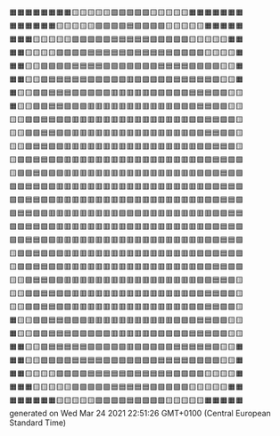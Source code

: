 🟧🟧🟧🟧🟧🟧🟧🟧🟨🟨🟨🟨🟨🟩🟩🟩🟩🟩🟨🟨🟨🟨🟨🟧🟧🟧🟧🟧🟧🟧  
🟧🟧🟧🟧🟧🟧🟨🟨🟨🟨🟨🟩🟩🟩🟩🟦🟩🟩🟩🟩🟨🟨🟨🟨🟨🟧🟧🟧🟧🟧  
🟧🟧🟧🟨🟨🟨🟨🟨🟩🟩🟩🟩🟩🟦🟦🟦🟦🟦🟩🟩🟩🟩🟩🟨🟨🟨🟨🟨🟧🟧  
🟧🟧🟨🟨🟨🟨🟩🟩🟩🟩🟦🟦🟦🟦🟦🟪🟦🟦🟦🟦🟦🟩🟩🟩🟩🟨🟨🟨🟨🟧  
🟧🟧🟨🟨🟩🟩🟩🟩🟦🟦🟦🟦🟪🟪🟪🟪🟪🟪🟪🟦🟦🟦🟦🟩🟩🟩🟩🟨🟨🟧  
🟧🟧🟨🟨🟩🟦🟦🟦🟦🟦🟪🟪🟪🟪🟪🟥🟪🟪🟪🟪🟪🟦🟦🟦🟦🟦🟩🟨🟨🟧  
🟧🟨🟨🟩🟩🟦🟦🟦🟪🟪🟪🟪🟪🟥🟥🟥🟥🟥🟪🟪🟪🟪🟪🟦🟦🟦🟩🟩🟨🟨  
🟧🟨🟨🟩🟩🟦🟦🟪🟪🟪🟥🟥🟥🟥🟥🟥🟥🟥🟥🟥🟥🟪🟪🟪🟦🟦🟩🟩🟨🟨  
🟨🟨🟩🟩🟦🟦🟪🟪🟥🟥🟥🟥🟥🟥🟥🟥🟥🟥🟥🟥🟥🟥🟥🟪🟪🟦🟦🟩🟩🟨  
🟨🟨🟩🟩🟦🟦🟪🟪🟥🟥🟥🟥🟥🟥🟥🟥🟥🟥🟥🟥🟥🟥🟥🟪🟪🟦🟦🟩🟩🟨  
🟨🟨🟩🟦🟦🟪🟪🟥🟥🟥🟥🟥🟥🟥🟥🟥🟥🟥🟥🟥🟥🟥🟥🟥🟪🟪🟦🟦🟩🟨  
🟨🟩🟩🟦🟦🟪🟪🟥🟥🟥🟥🟥🟥🟥🟥🟥🟥🟥🟥🟥🟥🟥🟥🟥🟪🟪🟦🟦🟩🟩  
🟨🟩🟩🟦🟪🟪🟪🟥🟥🟥🟥🟥🟥🟥🟥🟥🟥🟥🟥🟥🟥🟥🟥🟥🟪🟪🟪🟦🟩🟩  
🟩🟩🟦🟦🟪🟪🟥🟥🟥🟥🟥🟥🟥🟥🟥🟥🟥🟥🟥🟥🟥🟥🟥🟥🟥🟪🟪🟦🟦🟩  
🟩🟩🟦🟦🟪🟪🟥🟥🟥🟥🟥🟥🟥🟥🟥🟪🟥🟥🟥🟥🟥🟥🟥🟥🟥🟪🟪🟦🟦🟩  
🟩🟦🟦🟪🟪🟥🟥🟥🟥🟥🟥🟥🟥🟥🟪🟪🟪🟥🟥🟥🟥🟥🟥🟥🟥🟥🟪🟪🟦🟦  
🟩🟩🟦🟦🟪🟪🟥🟥🟥🟥🟥🟥🟥🟥🟥🟪🟥🟥🟥🟥🟥🟥🟥🟥🟥🟪🟪🟦🟦🟩  
🟩🟩🟦🟦🟪🟪🟥🟥🟥🟥🟥🟥🟥🟥🟥🟥🟥🟥🟥🟥🟥🟥🟥🟥🟥🟪🟪🟦🟦🟩  
🟨🟩🟩🟦🟪🟪🟪🟥🟥🟥🟥🟥🟥🟥🟥🟥🟥🟥🟥🟥🟥🟥🟥🟥🟪🟪🟪🟦🟩🟩  
🟨🟩🟩🟦🟦🟪🟪🟥🟥🟥🟥🟥🟥🟥🟥🟥🟥🟥🟥🟥🟥🟥🟥🟥🟪🟪🟦🟦🟩🟩  
🟨🟨🟩🟦🟦🟪🟪🟥🟥🟥🟥🟥🟥🟥🟥🟥🟥🟥🟥🟥🟥🟥🟥🟥🟪🟪🟦🟦🟩🟨  
🟨🟨🟩🟩🟦🟦🟪🟪🟥🟥🟥🟥🟥🟥🟥🟥🟥🟥🟥🟥🟥🟥🟥🟪🟪🟦🟦🟩🟩🟨  
🟨🟨🟩🟩🟦🟦🟪🟪🟥🟥🟥🟥🟥🟥🟥🟥🟥🟥🟥🟥🟥🟥🟥🟪🟪🟦🟦🟩🟩🟨  
🟧🟨🟨🟩🟩🟦🟦🟪🟪🟪🟥🟥🟥🟥🟥🟥🟥🟥🟥🟥🟥🟪🟪🟪🟦🟦🟩🟩🟨🟨  
🟧🟨🟨🟩🟩🟦🟦🟦🟪🟪🟪🟪🟪🟥🟥🟥🟥🟥🟪🟪🟪🟪🟪🟦🟦🟦🟩🟩🟨🟨  
🟧🟧🟨🟨🟩🟦🟦🟦🟦🟦🟪🟪🟪🟪🟪🟥🟪🟪🟪🟪🟪🟦🟦🟦🟦🟦🟩🟨🟨🟧  
🟧🟧🟨🟨🟩🟩🟩🟩🟦🟦🟦🟦🟪🟪🟪🟪🟪🟪🟪🟦🟦🟦🟦🟩🟩🟩🟩🟨🟨🟧  
🟧🟧🟨🟨🟨🟨🟩🟩🟩🟩🟦🟦🟦🟦🟦🟪🟦🟦🟦🟦🟦🟩🟩🟩🟩🟨🟨🟨🟨🟧  
🟧🟧🟧🟨🟨🟨🟨🟨🟩🟩🟩🟩🟩🟦🟦🟦🟦🟦🟩🟩🟩🟩🟩🟨🟨🟨🟨🟨🟧🟧  
🟧🟧🟧🟧🟧🟧🟨🟨🟨🟨🟨🟩🟩🟩🟩🟦🟩🟩🟩🟩🟨🟨🟨🟨🟨🟧🟧🟧🟧🟧  
generated on Wed Mar 24 2021 22:51:26 GMT+0100 (Central European Standard Time)  
